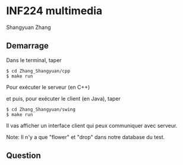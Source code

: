 # INF224 multimedia

Shangyuan Zhang

## Demarrage

Dans le terminal, taper 
```
$ cd Zhang_Shangyuan/cpp
$ make run
```
Pour exécuter le serveur (en C++)

et puis, pour exécuter le client (en Java), taper
```
$ cd Zhang_Shangyuan/swing
$ make run
```

Il vas afficher un interface client qui peux communiquer avec serveur.

Note: Il n'y a que "flower" et "drop" dans notre database du test.

## Question

